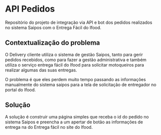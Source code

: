 # API Pedidos

Repositório do projeto de integração via API e bot dos pedidos realizados no sistema Saipos com o Entrega Fácil do Ifood.

## Contextualização do problema

O Delivery cliente utiliza o sistema de gestão Saipos, tanto para gerir pedidos recebidos, como para fazer a gestão administrativa e também utiliza o serviço entrega fácil do Ifood para solicitar motoqueiros para realizar algumas das suas entregas.

O problema é que eles perdem muito tempo passando as informações manualmente do sistema saipos para a tela de solicitação de entregador no portal do Ifood.

## Solução

A solução é construir uma página simples que receba o id do pedido no sistema Saipos e preencha a um apertar de botão as informações de entrega na do Entrega fácil no site do Ifood. 